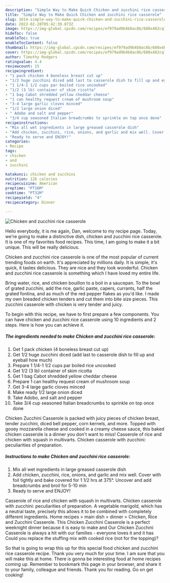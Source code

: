 ```yaml
---
description: "Simple Way to Make Quick Chicken and zucchini rice casserole"
title: "Simple Way to Make Quick Chicken and zucchini rice casserole"
slug: 1614-simple-way-to-make-quick-chicken-and-zucchini-rice-casserole
date: 2022-02-28T05:42:39.873Z
image: https://img-global.cpcdn.com/recipes/ef979ad9b4b0ac8b/680x482cq70/chicken-and-zucchini-rice-casserole-recipe-main-photo.jpg
hideToc: false
enableToc: true
enableTocContent: false
thumbnail: https://img-global.cpcdn.com/recipes/ef979ad9b4b0ac8b/680x482cq70/chicken-and-zucchini-rice-casserole-recipe-main-photo.jpg
cover: https://img-global.cpcdn.com/recipes/ef979ad9b4b0ac8b/680x482cq70/chicken-and-zucchini-rice-casserole-recipe-main-photo.jpg
author: Timothy Rodgers
ratingvalue: 4.4
reviewcount: 15
recipeingredient:
- "1 pack chicken 4 boneless breast cut up"
- "1/2 huge zucchini diced add last to casserole dish to fill up and eyeball how much"
- "1 1/4-1 1/2 cups par boiled rice uncooked"
- "1/2 (3 lb) container of skim ricotta"
- "1 bag Cabot shredded yellow cheddar cheese"
- "1 can healthy request cream of mushroom soup"
- "3-4 large garlic cloves minced"
- "1/2 large onion diced"
- " Adobo and salt and pepper"
- "3/4 cup seasoned Italian breadcrumbs to sprinkle on top once done"
recipeinstructions:
- "Mix all wet ingredients in large greased casserole dish"
- "Add chicken, zucchini, rice, onions, and garlic and mix well. Cover with foil tightly and bake covered for 1 1/2 hrs at 375°. Uncover and add breadcrumbs and broil for 5-10 min"
- "Ready to serve and ENJOY!"
categories:
- Recipe
tags:
- chicken
- and
- zucchini

katakunci: chicken and zucchini 
nutrition: 126 calories
recipecuisine: American
preptime: "PT16M"
cooktime: "PT32M"
recipeyield: "4"
recipecategory: Dinner

---
```



![Chicken and zucchini rice casserole](https://img-global.cpcdn.com/recipes/ef979ad9b4b0ac8b/680x482cq70/chicken-and-zucchini-rice-casserole-recipe-main-photo.jpg)

Hello everybody, it is me again, Dan, welcome to my recipe page. Today, we're going to make a distinctive dish, chicken and zucchini rice casserole. It is one of my favorites food recipes. This time, I am going to make it a bit unique. This will be really delicious.

Chicken and zucchini rice casserole is one of the most popular of current trending foods on earth. It's appreciated by millions daily. It is simple, it's quick, it tastes delicious. They are nice and they look wonderful. Chicken and zucchini rice casserole is something which I have loved my entire life.

Bring water, rice, and chicken bouillon to a boil in a saucepan. To the bowl of grated zucchini, add the rice, garlic paste, capers, currants, half the grated fontina, and as much of the red pepper flakes as you&#39;d like. I made my own breaded chicken tenders and cut them into bite size pieces. This zucchini casserole with chicken is very tender and juicy.


To begin with this recipe, we have to first prepare a few components. You can have chicken and zucchini rice casserole using 10 ingredients and 2 steps. Here is how you can achieve it.

<!--inarticleads1-->

##### The ingredients needed to make Chicken and zucchini rice casserole:

1. Get 1 pack chicken (4 boneless breast cut up)
1. Get 1/2 huge zucchini diced (add last to casserole dish to fill up and eyeball how much)
1. Prepare 1 1/4-1 1/2 cups par boiled rice uncooked
1. Get 1/2 (3 lb) container of skim ricotta
1. Get 1 bag Cabot shredded yellow cheddar cheese
1. Prepare 1 can healthy request cream of mushroom soup
1. Get 3-4 large garlic cloves minced
1. Make ready 1/2 large onion diced
1. Take  Adobo, and salt and pepper
1. Take 3/4 cup seasoned Italian breadcrumbs to sprinkle on top once done


Chicken Zucchini Casserole is packed with juicy pieces of chicken breast, tender zucchini, diced bell pepper, corn kernels, and more. Topped with gooey mozzarella cheese and cooked in a creamy cheese sauce, this baked chicken casserole is a dinner you don&#39;t want to miss! Casserole of rice and chicken with squash in multivarts. Chicken casserole with zucchini: peculiarities of preparation. 

<!--inarticleads2-->

##### Instructions to make Chicken and zucchini rice casserole:

1. Mix all wet ingredients in large greased casserole dish
1. Add chicken, zucchini, rice, onions, and garlic and mix well. Cover with foil tightly and bake covered for 1 1/2 hrs at 375°. Uncover and add breadcrumbs and broil for 5-10 min
1. Ready to serve and ENJOY!

Casserole of rice and chicken with squash in multivarts. Chicken casserole with zucchini: peculiarities of preparation. A vegetable marigold, which has a neutral taste, precisely this allows it to be combined with completely different ingredients. Home recipes &gt; main dish &gt; dinner &gt; Chicken, Rice and Zucchini Casserole. This Chicken Zucchini Casserole is a perfect weeknight dinner because it is easy to make and Our Chicken Zucchini Casserole is always a hit with our families - everyone loves it and it has Could you replace the stuffing mix with cooked rice (not for the topping)? 

So that is going to wrap this up for this special food chicken and zucchini rice casserole recipe. Thank you very much for your time. I am sure that you will make this at home. There is gonna be interesting food at home recipes coming up. Remember to bookmark this page in your browser, and share it to your family, colleague and friends. Thank you for reading. Go on get cooking!
